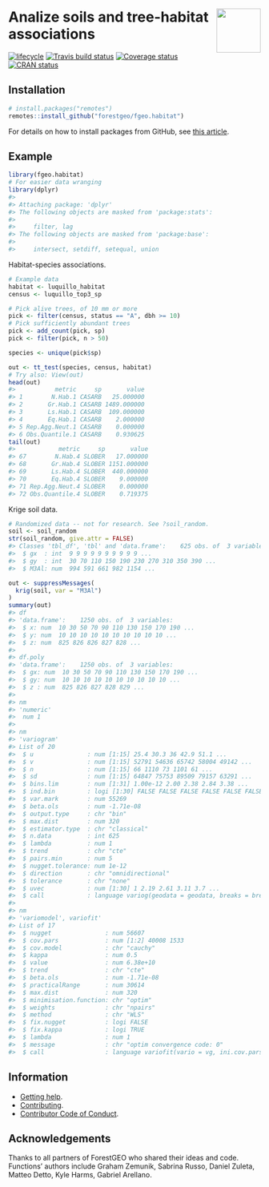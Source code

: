 
<!-- README.md is generated from README.Rmd. Please edit that file -->

# <img src="https://i.imgur.com/m8FNhQR.png" align="right" height=88 /> Analize soils and tree-habitat associations

[![lifecycle](https://img.shields.io/badge/lifecycle-experimental-orange.svg)](https://www.tidyverse.org/lifecycle/#experimental)
[![Travis build
status](https://travis-ci.org/forestgeo/fgeo.habitat.svg?branch=master)](https://travis-ci.org/forestgeo/fgeo.habitat)
[![Coverage
status](https://coveralls.io/repos/github/forestgeo/fgeo.habitat/badge.svg)](https://coveralls.io/r/forestgeo/fgeo.habitat?branch=master)
[![CRAN
status](http://www.r-pkg.org/badges/version/fgeo.habitat)](https://cran.r-project.org/package=fgeo.habitat)

## Installation

``` r
# install.packages("remotes")
remotes::install_github("forestgeo/fgeo.habitat")
```

For details on how to install packages from GitHub, see [this
article](https://goo.gl/dQKEeg).

## Example

``` r
library(fgeo.habitat)
# For easier data wranging
library(dplyr)
#> 
#> Attaching package: 'dplyr'
#> The following objects are masked from 'package:stats':
#> 
#>     filter, lag
#> The following objects are masked from 'package:base':
#> 
#>     intersect, setdiff, setequal, union
```

Habitat-species associations.

``` r
# Example data
habitat <- luquillo_habitat
census <- luquillo_top3_sp

# Pick alive trees, of 10 mm or more
pick <- filter(census, status == "A", dbh >= 10)
# Pick sufficiently abundant trees
pick <- add_count(pick, sp)
pick <- filter(pick, n > 50)

species <- unique(pick$sp)

out <- tt_test(species, census, habitat)
# Try also: View(out)
head(out)
#>           metric     sp       value
#> 1        N.Hab.1 CASARB   25.000000
#> 2       Gr.Hab.1 CASARB 1489.000000
#> 3       Ls.Hab.1 CASARB  109.000000
#> 4       Eq.Hab.1 CASARB    2.000000
#> 5 Rep.Agg.Neut.1 CASARB    0.000000
#> 6 Obs.Quantile.1 CASARB    0.930625
tail(out)
#>            metric     sp       value
#> 67        N.Hab.4 SLOBER   17.000000
#> 68       Gr.Hab.4 SLOBER 1151.000000
#> 69       Ls.Hab.4 SLOBER  440.000000
#> 70       Eq.Hab.4 SLOBER    9.000000
#> 71 Rep.Agg.Neut.4 SLOBER    0.000000
#> 72 Obs.Quantile.4 SLOBER    0.719375
```

Krige soil data.

``` r
# Randomized data -- not for research. See ?soil_random.
soil <- soil_random
str(soil_random, give.attr = FALSE)
#> Classes 'tbl_df', 'tbl' and 'data.frame':    625 obs. of  3 variables:
#>  $ gx  : int  9 9 9 9 9 9 9 9 9 9 ...
#>  $ gy  : int  30 70 110 150 190 230 270 310 350 390 ...
#>  $ M3Al: num  994 591 661 982 1154 ...

out <- suppressMessages(
  krig(soil, var = "M3Al")
)
summary(out)
#> df
#> 'data.frame':    1250 obs. of  3 variables:
#>  $ x: num  10 30 50 70 90 110 130 150 170 190 ...
#>  $ y: num  10 10 10 10 10 10 10 10 10 10 ...
#>  $ z: num  825 826 826 827 828 ...
#> 
#> df.poly
#> 'data.frame':    1250 obs. of  3 variables:
#>  $ gx: num  10 30 50 70 90 110 130 150 170 190 ...
#>  $ gy: num  10 10 10 10 10 10 10 10 10 10 ...
#>  $ z : num  825 826 827 828 829 ...
#> 
#> nm
#> 'numeric'
#>  num 1
#> 
#> nm
#> 'variogram'
#> List of 20
#>  $ u               : num [1:15] 25.4 30.3 36 42.9 51.1 ...
#>  $ v               : num [1:15] 52791 54636 65742 58004 49142 ...
#>  $ n               : num [1:15] 66 1110 73 1101 61 ...
#>  $ sd              : num [1:15] 64847 75753 89509 79157 63291 ...
#>  $ bins.lim        : num [1:31] 1.00e-12 2.00 2.38 2.84 3.38 ...
#>  $ ind.bin         : logi [1:30] FALSE FALSE FALSE FALSE FALSE FALSE ...
#>  $ var.mark        : num 55269
#>  $ beta.ols        : num -1.71e-08
#>  $ output.type     : chr "bin"
#>  $ max.dist        : num 320
#>  $ estimator.type  : chr "classical"
#>  $ n.data          : int 625
#>  $ lambda          : num 1
#>  $ trend           : chr "cte"
#>  $ pairs.min       : num 5
#>  $ nugget.tolerance: num 1e-12
#>  $ direction       : chr "omnidirectional"
#>  $ tolerance       : chr "none"
#>  $ uvec            : num [1:30] 1 2.19 2.61 3.11 3.7 ...
#>  $ call            : language variog(geodata = geodata, breaks = breaks, trend = trend, pairs.min = 5)
#> 
#> nm
#> 'variomodel', variofit'
#> List of 17
#>  $ nugget               : num 56607
#>  $ cov.pars             : num [1:2] 40008 1533
#>  $ cov.model            : chr "cauchy"
#>  $ kappa                : num 0.5
#>  $ value                : num 6.38e+10
#>  $ trend                : chr "cte"
#>  $ beta.ols             : num -1.71e-08
#>  $ practicalRange       : num 30614
#>  $ max.dist             : num 320
#>  $ minimisation.function: chr "optim"
#>  $ weights              : chr "npairs"
#>  $ method               : chr "WLS"
#>  $ fix.nugget           : logi FALSE
#>  $ fix.kappa            : logi TRUE
#>  $ lambda               : num 1
#>  $ message              : chr "optim convergence code: 0"
#>  $ call                 : language variofit(vario = vg, ini.cov.pars = c(initialVal, startRange), cov.model = varModels[i],      nugget = initialVal)
```

## Information

  - [Getting help](SUPPORT.md).
  - [Contributing](CONTRIBUTING.md).
  - [Contributor Code of Conduct](CODE_OF_CONDUCT.md).

## Acknowledgements

Thanks to all partners of ForestGEO who shared their ideas and code.
Functions’ authors include Graham Zemunik, Sabrina Russo, Daniel Zuleta,
Matteo Detto, Kyle Harms, Gabriel Arellano.

